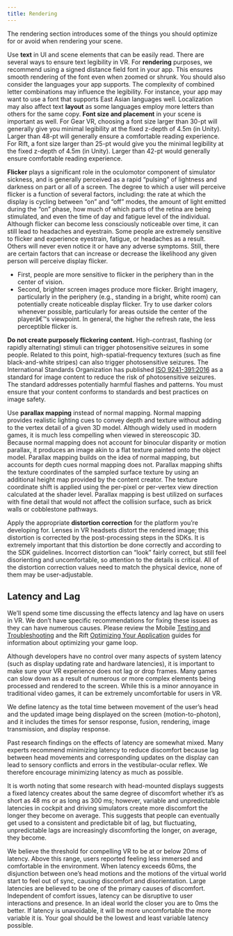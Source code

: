 ```yaml
---
title: Rendering
---
```


The rendering section introduces some of the things you should optimize for or avoid when rendering your scene.

Use **text** in UI and scene elements that can be easily read. There are several ways to ensure text legibility in VR. For **rendering** purposes, we recommend using a signed distance field font in your app. This ensures smooth rendering of the font even when zoomed or shrunk. You should also consider the languages your app supports. The complexity of combined letter combinations may influence the legibility. For instance, your app may want to use a font that supports East Asian languages well. Localization may also affect text **layout** as some languages employ more letters than others for the same copy. **Font size and placement** in your scene is important as well. For Gear VR, choosing a font size larger than 30-pt will generally give you minimal legibility at the fixed z-depth of 4.5m (in Unity). Larger than 48-pt will generally ensure a comfortable reading experience. For Rift, a font size larger than 25-pt would give you the minimal legibility at the fixed z-depth of 4.5m (in Unity). Larger than 42-pt would generally ensure comfortable reading experience. 

**Flicker** plays a significant role in the oculomotor component of simulator sickness, and is generally perceived as a rapid “pulsing” of lightness and darkness on part or all of a screen. The degree to which a user will perceive flicker is a function of several factors, including: the rate at which the display is cycling between “on” and “off” modes, the amount of light emitted during the “on” phase, how much of which parts of the retina are being stimulated, and even the time of day and fatigue level of the individual. Although flicker can become less consciously noticeable over time, it can still lead to headaches and eyestrain. Some people are extremely sensitive to flicker and experience eyestrain, fatigue, or headaches as a result. Others will never even notice it or have any adverse symptoms. Still, there are certain factors that can increase or decrease the likelihood any given person will perceive display flicker.

* First, people are more sensitive to flicker in the periphery than in the center of vision.
* Second, brighter screen images produce more flicker. Bright imagery, particularly in the periphery (e.g., standing in a bright, white room) can potentially create noticeable display flicker. Try to use darker colors whenever possible, particularly for areas outside the center of the playerâ€™s viewpoint. In general, the higher the refresh rate, the less perceptible flicker is.


**Do not create purposely flickering content.** High-contrast, flashing (or rapidly alternating) stimuli can trigger photosensitive seizures in some people. Related to this point, high-spatial-frequency textures (such as fine black-and-white stripes) can also trigger photosensitive seizures. The International Standards Organization has published [ISO 9241-391:2016](https://www.iso.org/standard/56350.html) as a standard for image content to reduce the risk of photosensitive seizures. The standard addresses potentially harmful flashes and patterns. You must ensure that your content conforms to standards and best practices on image safety.

Use **parallax mapping** instead of normal mapping. Normal mapping provides realistic lighting cues to convey depth and texture without adding to the vertex detail of a given 3D model. Although widely used in modern games, it is much less compelling when viewed in stereoscopic 3D. Because normal mapping does not account for binocular disparity or motion parallax, it produces an image akin to a flat texture painted onto the object model. Parallax mapping builds on the idea of normal mapping, but accounts for depth cues normal mapping does not. Parallax mapping shifts the texture coordinates of the sampled surface texture by using an additional height map provided by the content creator. The texture coordinate shift is applied using the per-pixel or per-vertex view direction calculated at the shader level. Parallax mapping is best utilized on surfaces with fine detail that would not affect the collision surface, such as brick walls or cobblestone pathways.

Apply the appropriate **distortion correction** for the platform you’re developing for. Lenses in VR headsets distort the rendered image; this distortion is corrected by the post-processing steps in the SDKs. It is extremely important that this distortion be done correctly and according to the SDK guidelines. Incorrect distortion can “look” fairly correct, but still feel disorienting and uncomfortable, so attention to the details is critical. All of the distortion correction values need to match the physical device, none of them may be user-adjustable.

## Latency and Lag

We’ll spend some time discussing the effects latency and lag have on users in VR. We don’t have specific recommendations for fixing these issues as they can have numerous causes. Please review the Mobile [Testing and Troubleshooting](/documentation/mobilesdk/latest/concepts/book-testing/) and the Rift [Optimizing Your Application](/documentation/pcsdk/latest/concepts/dg-performance/) guides for information about optimizing your game loop.

Although developers have no control over many aspects of system latency (such as display updating rate and hardware latencies), it is important to make sure your VR experience does not lag or drop frames. Many games can slow down as a result of numerous or more complex elements being processed and rendered to the screen. While this is a minor annoyance in traditional video games, it can be extremely uncomfortable for users in VR.

We define latency as the total time between movement of the user’s head and the updated image being displayed on the screen (motion-to-photon), and it includes the times for sensor response, fusion, rendering, image transmission, and display response.

Past research findings on the effects of latency are somewhat mixed. Many experts recommend minimizing latency to reduce discomfort because lag between head movements and corresponding updates on the display can lead to sensory conflicts and errors in the vestibular-ocular reflex. We therefore encourage minimizing latency as much as possible.

It is worth noting that some research with head-mounted displays suggests a fixed latency creates about the same degree of discomfort whether it’s as short as 48 ms or as long as 300 ms; however, variable and unpredictable latencies in cockpit and driving simulators create more discomfort the longer they become on average. This suggests that people can eventually get used to a consistent and predictable bit of lag, but fluctuating, unpredictable lags are increasingly discomforting the longer, on average, they become.

We believe the threshold for compelling VR to be at or below 20ms of latency. Above this range, users reported feeling less immersed and comfortable in the environment. When latency exceeds 60ms, the disjunction between one’s head motions and the motions of the virtual world start to feel out of sync, causing discomfort and disorientation. Large latencies are believed to be one of the primary causes of discomfort. Independent of comfort issues, latency can be disruptive to user interactions and presence. In an ideal world the closer you are to 0ms the better. If latency is unavoidable, it will be more uncomfortable the more variable it is. Your goal should be the lowest and least variable latency possible.
